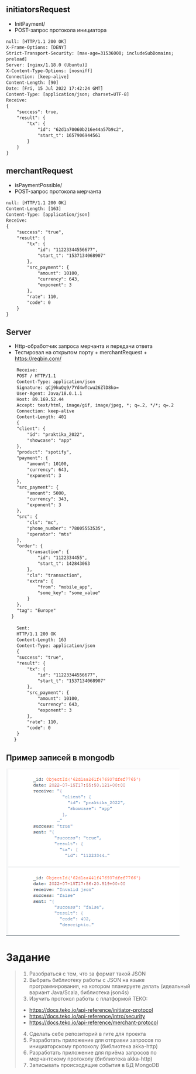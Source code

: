 ## initiatorsRequest
- InitPayment/
- POST-запрос протокола инициатора
```
null: [HTTP/1.1 200 OK]
X-Frame-Options: [DENY]
Strict-Transport-Security: [max-age=31536000; includeSubDomains; preload]
Server: [nginx/1.18.0 (Ubuntu)]
X-Content-Type-Options: [nosniff]
Connection: [keep-alive]
Content-Length: [90]
Date: [Fri, 15 Jul 2022 17:42:24 GMT]
Content-Type: [application/json; charset=UTF-8]
Receive:
{
	"success": true,
	"result": {
		"tx": {
			"id": "62d1a70060b216e44a57b9c2",
			"start_t": 1657906944561
		}
	}
}
```
## merchantRequest 
- isPaymentPossible/
- POST-запрос протокола мерчанта
```
null: [HTTP/1.1 200 OK]
Content-Length: [163]
Content-Type: [application/json]
Receive:
{
	"success": "true",
	"result": {
		"tx": {
			"id": "11223344556677",
			"start_t": "1537134068907"
		},
		"src_payment": {
			"amount": 10100,
			"currency": 643,
			"exponent": 3
		},
		"rate": 110,
		"code": 0
	}
}
```
## Server
- Http-обработчик запроса мерчанта и передачи ответа
- Тестировал на открытом порту + merchantRequest + https://reqbin.com/

``` Socket[addr=/89.169.52.44,port=56916,localport=80]
    Receive:
    POST / HTTP/1.1
    Content-Type: application/json
    Signature: qCj9kuQq9/7Yd4wTcwu26ZlD8ko=
    User-Agent: Java/18.0.1.1
    Host: 89.169.52.44
    Accept: text/html, image/gif, image/jpeg, *; q=.2, */*; q=.2
    Connection: keep-alive
    Content-Length: 401
    {
	"client": {
		"id": "praktika_2022",
		"showcase": "app"
	},
	"product": "spotify",
	"payment": {
		"amount": 10100,
		"currency": 643,
		"exponent": 3
	},
	"src_payment": {
		"amount": 5000,
		"currency": 343,
		"exponent": 3
	},
	"src": {
		"cls": "mc",
		"phone_number": "78005553535",
		"operator": "mts"
	},
	"order": {
		"transaction": {
			"id": "1122334455",
			"start_t": 142843063
		},
		"cls": "transaction",
		"extra": {
			"from": "mobile_app",
			"some_key": "some_value"
		}
	},
	"tag": "Europe"
  }

    Sent:
    HTTP/1.1 200 OK
    Content-Length: 163
    Content-Type: application/json
    {
	"success": "true",
	"result": {
		"tx": {
			"id": "11223344556677",
			"start_t": "1537134068907"
		},
		"src_payment": {
			"amount": 10100,
			"currency": 643,
			"exponent": 3
		},
		"rate": 110,
		"code": 0
	}
   }
```
## Пример записей в mongodb
![alt text](https://github.com/solnate/TEKO/blob/master/Снимок%20экрана%202022-07-15%20210132.png)
# Задание
> 1. Разобраться с тем, что за формат такой JSON
> 2. Выбрать библиотеку работы с JSON на языке программирования, на котором планируете делать (идеальный вариант Java/Scala, библиотека json4s)
> 3. Изучить протокол работы с платформой ТЕКО:
> - https://docs.teko.io/api-reference/initiator-protocol
> - https://docs.teko.io/api-reference/intro/security
> - https://docs.teko.io/api-reference/merchant-protocol
> 4. Сделать себе репозиторий в гите для проекта
> 5. Разработать приложение для отправки запросов по инициаторскому протоколу (библиотека akka-http)
> 6. Разработать приложение для приёма запросов по мерчантскому протоколу (библиотека akka-http)
> 7. Записывать происходящие события в БД MongoDB
